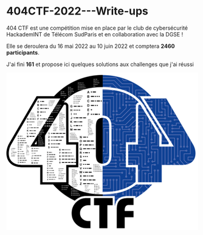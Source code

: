 # 404CTF-2022---Write-ups

404 CTF est une compétition mise en place par le club de cybersécurité HackademINT de Télécom SudParis et en collaboration avec la DGSE !

Elle se deroulera du 16 mai 2022 au 10 juin 2022 et comptera **2460 participants**.

J'ai fini **161** et propose ici quelques solutions aux challenges que j'ai réussi

![logo](https://github.com/anonylouis/404CTF-2022---Write-ups/blob/main/challenge_404_LOGO.png)